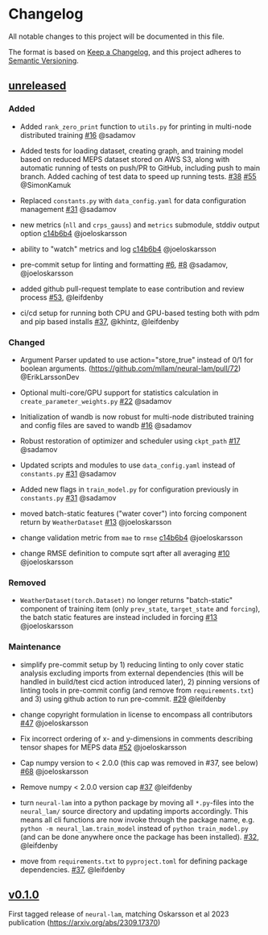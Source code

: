 # Changelog

All notable changes to this project will be documented in this file.

The format is based on [Keep a Changelog](https://keepachangelog.com/en/1.1.0/),
and this project adheres to [Semantic Versioning](https://semver.org/spec/v2.0.0.html).

## [unreleased](https://github.com/joeloskarsson/neural-lam/compare/v0.1.0...HEAD)

### Added

- Added `rank_zero_print` function to `utils.py` for printing in multi-node distributed training
  [\#16](https://github.com/mllam/neural-lam/pull/16)
  @sadamov

- Added tests for loading dataset, creating graph, and training model based on reduced MEPS dataset stored on AWS S3, along with automatic running of tests on push/PR to GitHub, including push to main branch. Added caching of test data to speed up running tests.
  [\#38](https://github.com/mllam/neural-lam/pull/38) [\#55](https://github.com/mllam/neural-lam/pull/55)
  @SimonKamuk

- Replaced `constants.py` with `data_config.yaml` for data configuration management
  [\#31](https://github.com/joeloskarsson/neural-lam/pull/31)
  @sadamov

- new metrics (`nll` and `crps_gauss`) and `metrics` submodule, stddiv output option
  [c14b6b4](https://github.com/joeloskarsson/neural-lam/commit/c14b6b4323e6b56f1f18632b6ca8b0d65c3ce36a)
  @joeloskarsson

- ability to "watch" metrics and log
  [c14b6b4](https://github.com/joeloskarsson/neural-lam/commit/c14b6b4323e6b56f1f18632b6ca8b0d65c3ce36a)
  @joeloskarsson

- pre-commit setup for linting and formatting
  [\#6](https://github.com/joeloskarsson/neural-lam/pull/6), [\#8](https://github.com/joeloskarsson/neural-lam/pull/8)
  @sadamov, @joeloskarsson

- added github pull-request template to ease contribution and review process
  [\#53](https://github.com/mllam/neural-lam/pull/53), @leifdenby

- ci/cd setup for running both CPU and GPU-based testing both with pdm and pip based installs [\#37](https://github.com/mllam/neural-lam/pull/37), @khintz, @leifdenby

### Changed

- Argument Parser updated to use action="store_true" instead of 0/1 for boolean arguments.
  (https://github.com/mllam/neural-lam/pull/72)
  @ErikLarssonDev

-  Optional multi-core/GPU support for statistics calculation in `create_parameter_weights.py`
  [\#22](https://github.com/mllam/neural-lam/pull/22)
  @sadamov

- Initialization of wandb is now robust for multi-node distributed training and config files are saved to wandb
  [\#16](https://github.com/mllam/neural-lam/pull/16)
  @sadamov

- Robust restoration of optimizer and scheduler using `ckpt_path`
  [\#17](https://github.com/mllam/neural-lam/pull/17)
  @sadamov

- Updated scripts and modules to use `data_config.yaml` instead of `constants.py`
  [\#31](https://github.com/joeloskarsson/neural-lam/pull/31)
  @sadamov

- Added new flags in `train_model.py` for configuration previously in `constants.py`
  [\#31](https://github.com/joeloskarsson/neural-lam/pull/31)
  @sadamov

- moved batch-static features ("water cover") into forcing component return by `WeatherDataset`
  [\#13](https://github.com/joeloskarsson/neural-lam/pull/13)
  @joeloskarsson

- change validation metric from `mae` to `rmse`
  [c14b6b4](https://github.com/joeloskarsson/neural-lam/commit/c14b6b4323e6b56f1f18632b6ca8b0d65c3ce36a)
  @joeloskarsson

- change RMSE definition to compute sqrt after all averaging
  [\#10](https://github.com/joeloskarsson/neural-lam/pull/10)
  @joeloskarsson

### Removed

- `WeatherDataset(torch.Dataset)` no longer returns "batch-static" component of
  training item (only `prev_state`, `target_state` and `forcing`), the batch static features are
  instead included in forcing
  [\#13](https://github.com/joeloskarsson/neural-lam/pull/13)
  @joeloskarsson

### Maintenance

- simplify pre-commit setup by 1) reducing linting to only cover static
  analysis excluding imports from external dependencies (this will be handled
  in build/test cicd action introduced later), 2) pinning versions of linting
  tools in pre-commit config (and remove from `requirements.txt`) and 3) using
  github action to run pre-commit.
  [\#29](https://github.com/mllam/neural-lam/pull/29)
  @leifdenby

- change copyright formulation in license to encompass all contributors
  [\#47](https://github.com/mllam/neural-lam/pull/47)
  @joeloskarsson

- Fix incorrect ordering of x- and y-dimensions in comments describing tensor
  shapes for MEPS data
  [\#52](https://github.com/mllam/neural-lam/pull/52)
  @joeloskarsson

- Cap numpy version to < 2.0.0 (this cap was removed in #37, see below)
  [\#68](https://github.com/mllam/neural-lam/pull/68)
  @joeloskarsson

- Remove numpy < 2.0.0 version cap
  [\#37](https://github.com/mllam/neural-lam/pull/37)
  @leifdenby

- turn `neural-lam` into a python package by moving all `*.py`-files into the
  `neural_lam/` source directory and updating imports accordingly. This means
  all cli functions are now invoke through the package name, e.g. `python -m
  neural_lam.train_model` instead of `python train_model.py` (and can be done
  anywhere once the package has been installed).
  [\#32](https://github.com/mllam/neural-lam/pull/32), @leifdenby

- move from `requirements.txt` to `pyproject.toml` for defining package dependencies.
  [\#37](https://github.com/mllam/neural-lam/pull/37), @leifdenby

## [v0.1.0](https://github.com/joeloskarsson/neural-lam/releases/tag/v0.1.0)

First tagged release of `neural-lam`, matching Oskarsson et al 2023 publication
(<https://arxiv.org/abs/2309.17370>)
